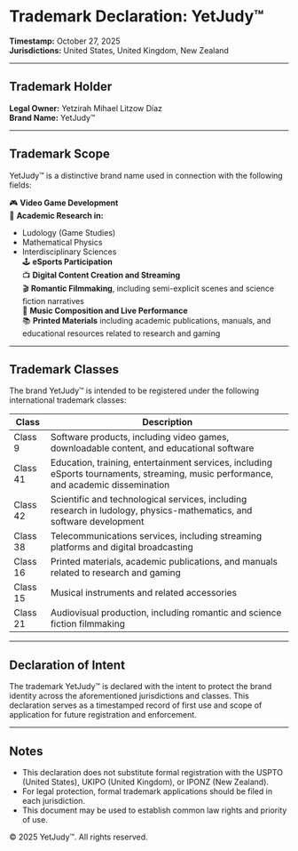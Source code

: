 # Trademark Declaration: YetJudy™  
**Timestamp:** October 27, 2025  
**Jurisdictions:** United States, United Kingdom, New Zealand  

---

## Trademark Holder  
**Legal Owner:** Yetzirah Mihael Litzow Díaz  
**Brand Name:** YetJudy™

---

## Trademark Scope  
YetJudy™ is a distinctive brand name used in connection with the following fields:

🎮 **Video Game Development**  
🧠 **Academic Research in:**  
- Ludology (Game Studies)  
- Mathematical Physics  
- Interdisciplinary Sciences  
🕹️ **eSports Participation**  
📺 **Digital Content Creation and Streaming**  
🎬 **Romantic Filmmaking**, including semi-explicit scenes and science fiction narratives  
🎼 **Music Composition and Live Performance**  
📚 **Printed Materials** including academic publications, manuals, and educational resources related to research and gaming  

---

## Trademark Classes  
The brand YetJudy™ is intended to be registered under the following international trademark classes:

| Class | Description |
|-------|-------------|
| Class 9  | Software products, including video games, downloadable content, and educational software |
| Class 41 | Education, training, entertainment services, including eSports tournaments, streaming, music performance, and academic dissemination |
| Class 42 | Scientific and technological services, including research in ludology, physics-mathematics, and software development |
| Class 38 | Telecommunications services, including streaming platforms and digital broadcasting |
| Class 16 | Printed materials, academic publications, and manuals related to research and gaming |
| Class 15 | Musical instruments and related accessories |
| Class 21 | Audiovisual production, including romantic and science fiction filmmaking |

---

## Declaration of Intent  
The trademark YetJudy™ is declared with the intent to protect the brand identity across the aforementioned jurisdictions and classes. This declaration serves as a timestamped record of first use and scope of application for future registration and enforcement.

---

## Notes  
- This declaration does not substitute formal registration with the USPTO (United States), UKIPO (United Kingdom), or IPONZ (New Zealand).  
- For legal protection, formal trademark applications should be filed in each jurisdiction.  
- This document may be used to establish common law rights and priority of use.  

© 2025 YetJudy™. All rights reserved.
